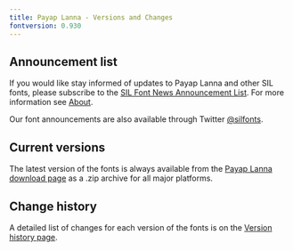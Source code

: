 ```yaml
---
title: Payap Lanna - Versions and Changes
fontversion: 0.930
---
```


## Announcement list

If you would like stay informed of updates to Payap Lanna and other SIL fonts, please subscribe to the [SIL Font News Announcement List](https://groups.google.com/a/groups.sil.org/forum/#!forum/sil-font-news). For more information see [About](about.md).

Our font announcements are also available through Twitter [@silfonts](http://twitter.com/silfonts).

## Current versions

The latest version of the fonts is always available from the [Payap Lanna download page](https://software.sil.org/payaplanna/#downloads) as a .zip archive for all major platforms.

## Change history

A detailed list of changes for each version of the fonts is on the [Version history page](history.md).
